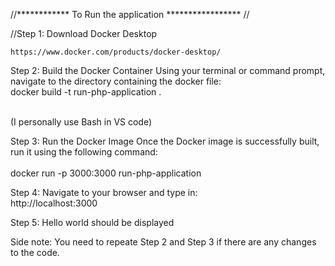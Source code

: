  
//************ To Run the application ***************** // 

//Step 1: Download Docker Desktop 

    https://www.docker.com/products/docker-desktop/

Step 2: Build the Docker Container
Using your terminal or command prompt, navigate to the directory containing the docker file: 
 <br>
    docker build -t run-php-application .

 <br> (I personally use Bash in VS code)

Step 3: Run the Docker Image
Once the Docker image is successfully built, run it using the following command: 
  <br>  
    docker run -p 3000:3000 run-php-application
    
    
Step 4: 
Navigate to your browser and type in: 
<br>
    http://localhost:3000
    
Step 5: 
    Hello world should be displayed
    



Side note: 
    You need to repeate Step 2 and Step 3 if there are any changes to the code.
